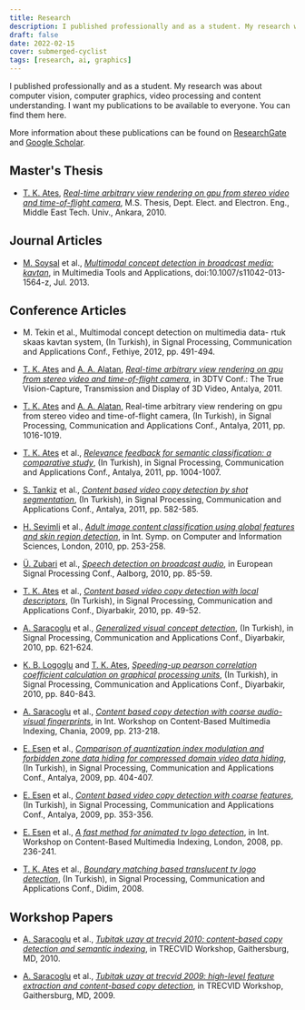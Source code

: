 ```yaml
---
title: Research
description: I published professionally and as a student. My research was about computer vision, computer graphics, video processing and content understanding. I want my publications to be available to everyone.
draft: false
date: 2022-02-15
cover: submerged-cyclist
tags: [research, ai, graphics]
---
```


I published professionally and as a student. My research was about computer vision, computer graphics, video processing and content understanding. I want my publications to be available to everyone. You can find them here.

More information about these publications can be found on [ResearchGate](https://www.researchgate.net/profile/Tugrul-Ates) and [Google Scholar](https://scholar.google.com/citations?user=ZdYOsOwAAAAJ).

## Master's Thesis

- [T. K. Ates], [_Real-time arbitrary view rendering on gpu from stereo video and time-of-flight camera_](/files/research/real-time-arbitrary-view-rendering-on-gpu-from-stereo-video-and-time-of-flight-camera.pdf), M.S. Thesis, Dept. Elect. and Electron. Eng., Middle East Tech. Univ., Ankara, 2010.

## Journal Articles

- [M. Soysal] et al., [_Multimodal concept detection in broadcast media: kavtan_](/files/research/multimodal-concept-detection-in-broadcast-media-kavtan.pdf), in Multimedia Tools and Applications, doi:10.1007/s11042-013-1564-z, Jul. 2013.

## Conference Articles

- M. Tekin et al., Multimodal concept detection on multimedia data- rtuk skaas kavtan system, (In Turkish), in Signal Processing, Communication and Applications Conf., Fethiye, 2012, pp. 491-494.

- [T. K. Ates] and [A. A. Alatan], [_Real-time arbitrary view rendering on gpu from stereo video and time-of-flight camera_](/files/research/real-time-arbitrary-view-rendering-on-gpu-from-stereo-video-and-time-of-flight-camera-3dtv.pdf), in 3DTV Conf.: The True Vision-Capture, Transmission and Display of 3D Video, Antalya, 2011.

- [T. K. Ates] and [A. A. Alatan], Real-time arbitrary view rendering on gpu from stereo video and time-of-flight camera, (In Turkish), in Signal Processing, Communication and Applications Conf., Antalya, 2011, pp. 1016-1019.

- [T. K. Ates] et al., [_Relevance feedback for semantic classification: a comparative study_](/files/research/relevance-feedback-for-semantic-classification-a-comparative-study.pdf), (In Turkish), in Signal Processing, Communication and Applications Conf., Antalya, 2011, pp. 1004-1007.

- [S. Tankiz] et al., [_Content based video copy detection by shot segmentation_](/files/research/content-based-video-copy-detection-by-shot-segmentation.pdf), (In Turkish), in Signal Processing, Communication and Applications Conf., Antalya, 2011, pp. 582-585.

- [H. Sevimli] et al., [_Adult image content classification using global features and skin region detection_](/files/research/adult-image-content-classification-using-global-features-and-skin-region-detection.pdf), in Int. Symp. on Computer and Information Sciences, London, 2010, pp. 253-258.

- [Ü. Zubari] et al., [_Speech detection on broadcast audio_](/files/research/speech-detection-on-broadcast-audio.pdf), in European Signal Processing Conf., Aalborg, 2010, pp. 85-59.

- [T. K. Ates] et al., [_Content based video copy detection with local descriptors_](/files/research/content-based-video-copy-detection-with-local-descriptors.pdf), (In Turkish), in Signal Processing, Communication and Applications Conf., Diyarbakir, 2010, pp. 49-52.

- [A. Saracoglu] et al., [_Generalized visual concept detection_](/files/research/generalized-visual-concept-detection.pdf), (In Turkish), in Signal Processing, Communication and Applications Conf., Diyarbakir, 2010, pp. 621-624.

- [K. B. Logoglu] and [T. K. Ates], [_Speeding-up pearson correlation coefficient calculation on graphical processing units_](/files/research/speeding-up-pearson-correlation-coefficient-calculation-on-graphical-processing-units.pdf), (In Turkish), in Signal Processing, Communication and Applications Conf., Diyarbakir, 2010, pp. 840-843.

- [A. Saracoglu] et al., [_Content based copy detection with coarse audio-visual fingerprints_](/files/research/content-based-copy-detection-with-coarse-audio-visual-fingerprints.pdf), in Int. Workshop on Content-Based Multimedia Indexing, Chania, 2009, pp. 213-218.

- [E. Esen] et al., [_Comparison of quantization index modulation and forbidden zone data hiding for compressed domain video data hiding_](/files/research/comparison-of-quantization-index-modulation-and-forbidden-zone-data-hiding-for-compressed-domain-video-data-hiding.pdf), (In Turkish), in Signal Processing, Communication and Applications Conf., Antalya, 2009, pp. 404-407.

- [E. Esen] et al., [_Content based video copy detection with coarse features_](/files/research/content-based-video-copy-detection-with-coarse-features.pdf), (In Turkish), in Signal Processing, Communication and Applications Conf., Antalya, 2009, pp. 353-356.

- [E. Esen] et al., [_A fast method for animated tv logo detection_](/files/research/a-fast-method-for-animated-tv-logo-detection.pdf), in Int. Workshop on Content-Based Multimedia Indexing, London, 2008, pp. 236-241.

- [T. K. Ates] et al., [_Boundary matching based translucent tv logo detection_](/files/research/boundary-matching-based-translucent-tv-logo-detection.pdf), (In Turkish), in Signal Processing, Communication and Applications Conf., Didim, 2008.

## Workshop Papers

- [A. Saracoglu] et al., [_Tubitak uzay at trecvid 2010: content-based copy detection and semantic indexing_](/files/research/tubitak-uzay-at-trecvid-2010-content-based-copy-detection-and-semantic-indexing.pdf), in TRECVID Workshop, Gaithersburg, MD, 2010.

- [A. Saracoglu] et al., [_Tubitak uzay at trecvid 2009: high-level feature extraction and content-based copy detection_](/files/research/tubitak-uzay-at-trecvid-2009-high-level-feature-extraction-and-content-based-copy-detection.pdf), in TRECVID Workshop, Gaithersburg, MD, 2009.

[t. k. ates]: /
[a. a. alatan]: https://eee.metu.edu.tr/personel/aydin-alatan
[e. esen]: https://www.linkedin.com/in/ersin-esen-8b99051a0/
[a. saracoglu]: https://www.linkedin.com/in/ahmetsaracoglu/
[m. soysal]: https://www.linkedin.com/in/medeni-soysal-25974643/
[k. b. logoglu]: https://www.linkedin.com/in/berkerlogoglu/
[ü. zubari]: https://www.linkedin.com/in/%C3%BCnal-zubari-768a60b8/
[h. sevimli]: https://www.linkedin.com/in/hakan-sevimli/
[s. tankiz]: https://www.linkedin.com/in/seda-tankiz-8454b53b/
